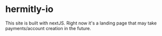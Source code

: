 # hermitly-io

This site is built with nextJS. Right now it's a landing page that may take payments/account creation in the future.